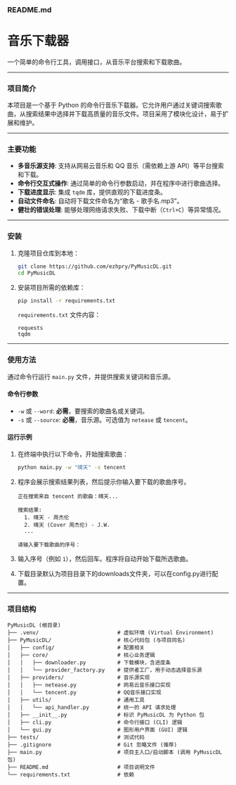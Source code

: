 

### **README.md**

# 音乐下载器

一个简单的命令行工具，调用接口，从音乐平台搜索和下载歌曲。

-----

### **项目简介**

本项目是一个基于 Python 的命令行音乐下载器。它允许用户通过关键词搜索歌曲，从搜索结果中选择并下载高质量的音乐文件。项目采用了模块化设计，易于扩展和维护。

-----

### **主要功能**

  * **多音乐源支持**: 支持从网易云音乐和 QQ 音乐（需依赖上游 API）等平台搜索和下载。
  * **命令行交互式操作**: 通过简单的命令行参数启动，并在程序中进行歌曲选择。
  * **下载进度显示**: 集成 `tqdm` 库，提供直观的下载进度条。
  * **自动文件命名**: 自动将下载文件命名为“歌名 - 歌手名.mp3”。
  * **健壮的错误处理**: 能够处理网络请求失败、下载中断（`Ctrl+C`）等异常情况。

-----

### **安装**

1.  克隆项目仓库到本地：

    ```bash
    git clone https://github.com/ezhpry/PyMusicDL.git
    cd PyMusicDL
    ```

2.  安装项目所需的依赖库：

    ```bash
    pip install -r requirements.txt
    ```
    `requirements.txt` 文件内容：
    ```
    requests
    tqdm
    ```

-----

### **使用方法**

通过命令行运行 `main.py` 文件，并提供搜索关键词和音乐源。

#### **命令行参数**

  * `-w` 或 `--word`: **必需**，要搜索的歌曲名或关键词。
  * `-s` 或 `--source`: **必需**，音乐源。可选值为 `netease` 或 `tencent`。

#### **运行示例**

1.  在终端中执行以下命令，开始搜索歌曲：

    ```bash
    python main.py -w "晴天" -s tencent
    ```

2.  程序会展示搜索结果列表，然后提示你输入要下载的歌曲序号。

    ```
    正在搜索来自 tencent 的歌曲：晴天...

    搜索结果:
      1. 晴天 - 周杰伦
      2. 晴天 (Cover 周杰伦) - J.W.
      ...

    请输入要下载歌曲的序号：
    ```

3.  输入序号（例如 `1`），然后回车。程序将自动开始下载所选歌曲。
   
4.  下载目录默认为项目目录下的downloads文件夹，可以在config.py进行配置。

-----

### **项目结构**

```
PyMusicDL (根目录)
├── .venv/                         # 虚拟环境 (Virtual Environment)
├── PyMusicDL/                     # 核心代码包 (与项目同名)
│   ├── config/                    # 配置相关
│   ├── core/                      # 核心业务逻辑
│   │   ├── downloader.py          # 下载模块，含进度条
│   │   └── provider_factory.py    # 提供者工厂，用于动态选择音乐源
│   ├── providers/                 # 音乐源实现
│   │   ├── netease.py             # 网易云音乐接口实现
│   │   └── tencent.py             # QQ音乐接口实现
│   ├── utils/                     # 通用工具
│   │   └── api_handler.py         # 统一的 API 请求处理
│   ├── __init__.py                # 标识 PyMusicDL 为 Python 包
│   ├── cli.py                     # 命令行接口 (CLI) 逻辑
│   └── gui.py                     # 图形用户界面 (GUI) 逻辑
├── tests/                         # 测试代码
├── .gitignore                     # Git 忽略文件 (推荐)
├── main.py                        # 项目主入口/启动脚本 (调用 PyMusicDL 包)
├── README.md                      # 项目说明文件
└── requirements.txt               # 依赖
```
